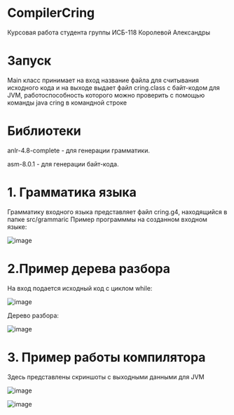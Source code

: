 # CompilerCring
Курсовая работа студента группы ИСБ-118 Королевой Александры
# Запуск
Main класс принимает на вход название файла для считывания исходного кода и на выходе выдает файл cring.class с байт-кодом для JVM, работоспособность которого можно проверить с помощью команды java cring в командной строке
# Библиотеки
anlr-4.8-complete - для генерации грамматики.

asm-8.0.1 - для генерации байт-кода.
# 1. Грамматика языка
Грамматику входного языка представляет файл cring.g4, находящийся в папке src/grammaric
Пример программмы на созданном входном языке:

![image](https://user-images.githubusercontent.com/82500140/119269895-afc7de80-bc02-11eb-8ef7-539090c2249c.png)


# 2.Пример дерева разбора
На вход подается исходный код с циклом while:

![image](https://user-images.githubusercontent.com/82500140/119269958-fb7a8800-bc02-11eb-8ee5-ee297c7e64fb.png)

Дерево разбора:

![image](https://user-images.githubusercontent.com/82500140/119269947-eb62a880-bc02-11eb-991f-08e2f06b1f7d.png)


# 3. Пример работы компилятора
Здесь представлены скриншоты с выходными данными для JVM

![image](https://user-images.githubusercontent.com/82500140/119269971-0fbe8500-bc03-11eb-908d-6bd068cc1d74.png)

![image](https://user-images.githubusercontent.com/82500140/119270021-4a282200-bc03-11eb-90bb-beb05c7c9ad3.png)

